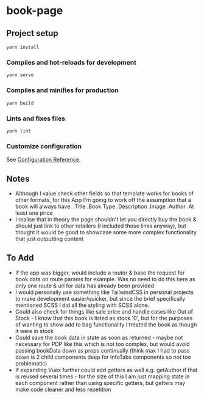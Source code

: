 # book-page

## Project setup
```
yarn install
```

### Compiles and hot-reloads for development
```
yarn serve
```

### Compiles and minifies for production
```
yarn build
```

### Lints and fixes files
```
yarn lint
```

### Customize configuration
See [Configuration Reference](https://cli.vuejs.org/config/).

## Notes
- Although I value check other fields so that template works for books of other formats, for this App I'm going to work off the assumption that a book will always have:
  .Title
  .Book Type
  .Description
  .Image
  .Author
  .At least one price
- I realise that in theory the page shouldn't let you directly buy the book & should just link to other retailers (I included those links anyway), but thought it would be good to showcase some more complex functionality that just outputting content

## To Add
- If the app was bigger, would include a router & base the request for book data on route params for example. Was no need to do this here as only one route & url for data has already been provided
- I would personally use something like TailwindCSS in personal projects to make development easier/quicker, but since the brief specifically mentioned SCSS I did all the styling with SCSS alone.
- Could also check for things like sale price and handle cases like Out of Stock - I know that this book is listed as stock '0', but for the purposes of wanting to show add to bag functionality I treated the book as though it were in stock
- Could save the book data in state as soon as returned - maybe not necessary for PDP like this which is not too complex, but would avoid passing bookData down as props continually (think max I had to pass down is 2 child components deep for InfoTabs components so not too problematic)
- If expanding Vuex further could add getters as well e.g. getAuthor if that is reused several times - for the size of this I am just mapping state in each component rather than using specific getters, but getters may make code cleaner and less repetition
